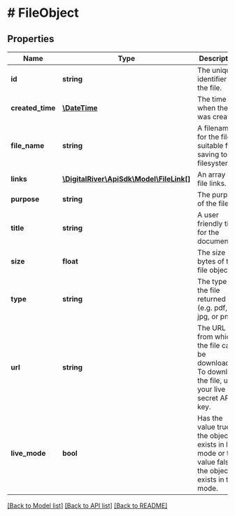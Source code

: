 # # FileObject

## Properties

Name | Type | Description | Notes
------------ | ------------- | ------------- | -------------
**id** | **string** | The unique identifier of the file. | [optional] 
**created_time** | [**\DateTime**](\DateTime.md) | The time when the file was created. | [optional] 
**file_name** | **string** | A filename for the file, suitable for saving to a filesystem. | [optional] 
**links** | [**\DigitalRiver\ApiSdk\Model\FileLink[]**](FileLink.md) | An array of file links. | [optional] 
**purpose** | **string** | The purpose of the file. | [optional] 
**title** | **string** | A user friendly title for the document. | [optional] 
**size** | **float** | The size in bytes of the file object. | [optional] 
**type** | **string** | The type of the file returned (e.g. pdf, jpg, or png). | [optional] 
**url** | **string** | The URL from which the file can be downloaded. To download the file, use your live secret API key. | [optional] 
**live_mode** | **bool** | Has the value true if the object exists in live mode or the value false if the object exists in test mode. | [optional] 

[[Back to Model list]](../../README.md#documentation-for-models) [[Back to API list]](../../README.md#documentation-for-api-endpoints) [[Back to README]](../../README.md)



